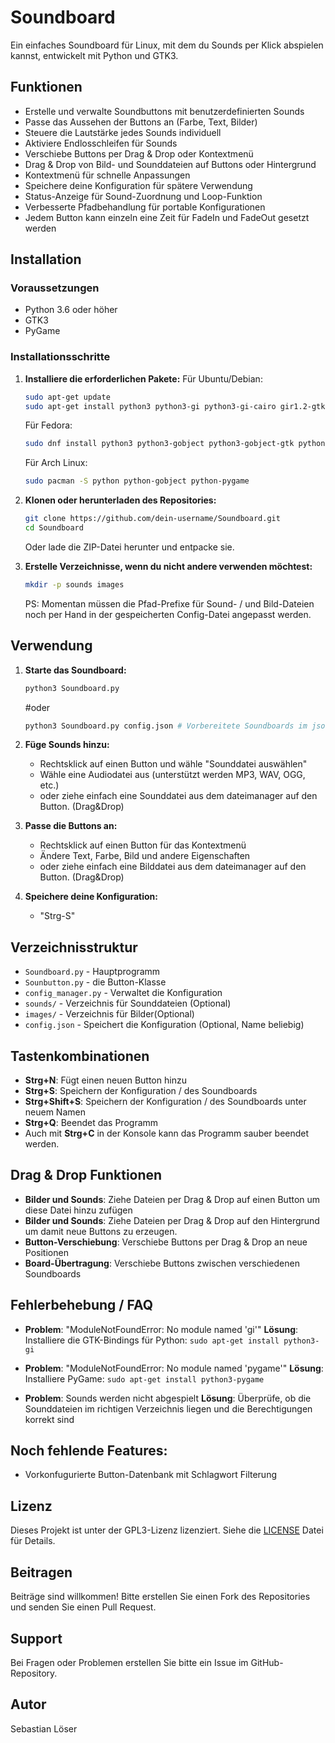 # Soundboard
Ein einfaches Soundboard für Linux, mit dem du Sounds per Klick abspielen kannst, entwickelt mit Python und GTK3.

## Funktionen
- Erstelle und verwalte Soundbuttons mit benutzerdefinierten Sounds
- Passe das Aussehen der Buttons an (Farbe, Text, Bilder)
- Steuere die Lautstärke jedes Sounds individuell
- Aktiviere Endlosschleifen für Sounds
- Verschiebe Buttons per Drag & Drop oder Kontextmenü
- Drag & Drop von Bild- und Sounddateien auf Buttons oder Hintergrund
- Kontextmenü für schnelle Anpassungen
- Speichere deine Konfiguration für spätere Verwendung
- Status-Anzeige für Sound-Zuordnung und Loop-Funktion
- Verbesserte Pfadbehandlung für portable Konfigurationen
- Jedem Button kann einzeln eine Zeit für FadeIn und FadeOut gesetzt werden

## Installation

### Voraussetzungen
- Python 3.6 oder höher
- GTK3
- PyGame

### Installationsschritte

1. **Installiere die erforderlichen Pakete:**
   Für Ubuntu/Debian:
   ```bash
   sudo apt-get update
   sudo apt-get install python3 python3-gi python3-gi-cairo gir1.2-gtk-3.0 python3-pygame
   ```

   Für Fedora:
   ```bash
   sudo dnf install python3 python3-gobject python3-gobject-gtk python3-pygame
   ```

   Für Arch Linux:
   ```bash
   sudo pacman -S python python-gobject python-pygame
   ```

2. **Klonen oder herunterladen des Repositories:**
   ```bash
   git clone https://github.com/dein-username/Soundboard.git
   cd Soundboard
   ```
   Oder lade die ZIP-Datei herunter und entpacke sie.

3. **Erstelle Verzeichnisse, wenn du nicht andere verwenden möchtest:**
   ```bash
   mkdir -p sounds images
   ```
   PS: Momentan müssen die Pfad-Prefixe für Sound- / und Bild-Dateien noch per Hand in der gespeicherten Config-Datei angepasst werden.

## Verwendung

1. **Starte das Soundboard:**
   ```bash
   python3 Soundboard.py
   ```
   #oder

   ```bash
   python3 Soundboard.py config.json # Vorbereitete Soundboards im json-Format öffnen, Name beliebig 
   ```

2. **Füge Sounds hinzu:**
   - Rechtsklick auf einen Button und wähle "Sounddatei auswählen"
   - Wähle eine Audiodatei aus (unterstützt werden MP3, WAV, OGG, etc.)
   - oder ziehe einfach eine Sounddatei aus dem dateimanager auf den Button. (Drag&Drop)

3. **Passe die Buttons an:**
   - Rechtsklick auf einen Button für das Kontextmenü
   - Ändere Text, Farbe, Bild und andere Eigenschaften
   - oder ziehe einfach eine Bilddatei aus dem dateimanager auf den Button. (Drag&Drop)

4. **Speichere deine Konfiguration:**
   - "Strg-S"

## Verzeichnisstruktur
- `Soundboard.py` - Hauptprogramm
- `Sounbutton.py` - die Button-Klasse
- `config_manager.py` - Verwaltet die Konfiguration
- `sounds/` - Verzeichnis für Sounddateien (Optional)
- `images/` - Verzeichnis für Bilder(Optional)
- `config.json` - Speichert die Konfiguration (Optional, Name beliebig)

## Tastenkombinationen
- **Strg+N**:       Fügt einen neuen Button hinzu 
- **Strg+S**:       Speichern der Konfiguration / des Soundboards
- **Strg+Shift+S**: Speichern der Konfiguration / des Soundboards unter neuem Namen
- **Strg+Q**:       Beendet das Programm 
- Auch mit **Strg+C** in der Konsole kann das Programm sauber beendet werden.

## Drag & Drop Funktionen
- **Bilder und Sounds**: Ziehe Dateien per Drag & Drop auf einen Button um diese Datei hinzu zufügen
- **Bilder und Sounds**: Ziehe Dateien per Drag & Drop auf den Hintergrund um damit neue Buttons zu erzeugen.
- **Button-Verschiebung**: Verschiebe Buttons per Drag & Drop an neue Positionen
- **Board-Übertragung**: Verschiebe Buttons zwischen verschiedenen Soundboards

## Fehlerbehebung / FAQ
- **Problem**: "ModuleNotFoundError: No module named 'gi'"
  **Lösung**: Installiere die GTK-Bindings für Python: `sudo apt-get install python3-gi`

- **Problem**: "ModuleNotFoundError: No module named 'pygame'"
  **Lösung**: Installiere PyGame: `sudo apt-get install python3-pygame`

- **Problem**: Sounds werden nicht abgespielt
  **Lösung**: Überprüfe, ob die Sounddateien im richtigen Verzeichnis liegen und die Berechtigungen korrekt sind

## Noch fehlende Features:
- Vorkonfugurierte Button-Datenbank mit Schlagwort Filterung

## Lizenz
Dieses Projekt ist unter der GPL3-Lizenz lizenziert. Siehe die [LICENSE](LICENSE) Datei für Details.

## Beitragen
Beiträge sind willkommen! Bitte erstellen Sie einen Fork des Repositories und senden Sie einen Pull Request.

## Support
Bei Fragen oder Problemen erstellen Sie bitte ein Issue im GitHub-Repository. 

## Autor
Sebastian Löser